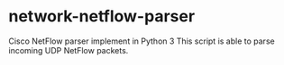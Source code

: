 # network-netflow-parser
Cisco NetFlow parser implement in Python 3
This script is able to parse incoming UDP NetFlow packets.

